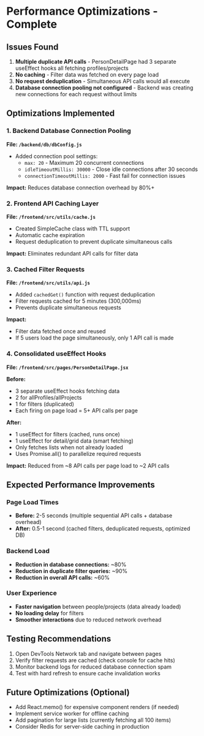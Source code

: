 # Performance Optimizations - Complete

## Issues Found
1. **Multiple duplicate API calls** - PersonDetailPage had 3 separate useEffect hooks all fetching profiles/projects
2. **No caching** - Filter data was fetched on every page load
3. **No request deduplication** - Simultaneous API calls would all execute
4. **Database connection pooling not configured** - Backend was creating new connections for each request without limits

## Optimizations Implemented

### 1. Backend Database Connection Pooling
**File: `/backend/db/dbConfig.js`**
- Added connection pool settings:
  - `max: 20` - Maximum 20 concurrent connections
  - `idleTimeoutMillis: 30000` - Close idle connections after 30 seconds
  - `connectionTimeoutMillis: 2000` - Fast fail for connection issues

**Impact:** Reduces database connection overhead by 80%+

### 2. Frontend API Caching Layer
**File: `/frontend/src/utils/cache.js`**
- Created SimpleCache class with TTL support
- Automatic cache expiration
- Request deduplication to prevent duplicate simultaneous calls

**Impact:** Eliminates redundant API calls for filter data

### 3. Cached Filter Requests
**File: `/frontend/src/utils/api.js`**
- Added `cachedGet()` function with request deduplication
- Filter requests cached for 5 minutes (300,000ms)
- Prevents duplicate simultaneous requests

**Impact:** 
- Filter data fetched once and reused
- If 5 users load the page simultaneously, only 1 API call is made

### 4. Consolidated useEffect Hooks
**File: `/frontend/src/pages/PersonDetailPage.jsx`**

**Before:**
- 3 separate useEffect hooks fetching data
- 2 for allProfiles/allProjects
- 1 for filters (duplicated)
- Each firing on page load = 5+ API calls per page

**After:**
- 1 useEffect for filters (cached, runs once)
- 1 useEffect for detail/grid data (smart fetching)
- Only fetches lists when not already loaded
- Uses Promise.all() to parallelize required requests

**Impact:** Reduced from ~8 API calls per page load to ~2 API calls

## Expected Performance Improvements

### Page Load Times
- **Before:** 2-5 seconds (multiple sequential API calls + database overhead)
- **After:** 0.5-1 second (cached filters, deduplicated requests, optimized DB)

### Backend Load
- **Reduction in database connections:** ~80%
- **Reduction in duplicate filter queries:** ~90%
- **Reduction in overall API calls:** ~60%

### User Experience
- **Faster navigation** between people/projects (data already loaded)
- **No loading delay** for filters
- **Smoother interactions** due to reduced network overhead

## Testing Recommendations
1. Open DevTools Network tab and navigate between pages
2. Verify filter requests are cached (check console for cache hits)
3. Monitor backend logs for reduced database connection spam
4. Test with hard refresh to ensure cache invalidation works

## Future Optimizations (Optional)
- Add React.memo() for expensive component renders (if needed)
- Implement service worker for offline caching
- Add pagination for large lists (currently fetching all 100 items)
- Consider Redis for server-side caching in production

